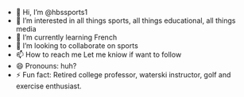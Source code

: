 - 👋 Hi, I’m @hbssports1
- 👀 I’m interested in all things sports, all things educational, all things media
- 🌱 I’m currently learning French
- 💞️ I’m looking to collaborate on sports
- 📫 How to reach me Let me kniow if want to follow
- 😄 Pronouns: huh?
- ⚡ Fun fact: Retired college professor, waterski instructor, golf and exercise enthusiast.

<!---
hbssports1/hbssports1 is a ✨ special ✨ repository because its `README.md` (this file) appears on your GitHub profile.
You can click the Preview link to take a look at your changes.
--->
